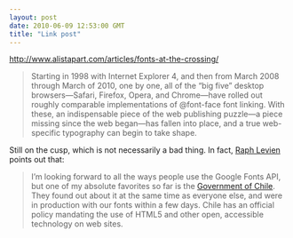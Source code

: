 ```yaml
---
layout: post
date: 2010-06-09 12:53:00 GMT
title: "Link post"
---
```

<http://www.alistapart.com/articles/fonts-at-the-crossing/>

> Starting in 1998 with Internet Explorer 4, and then from March 2008 through March of 2010, one by one, all of the “big five” desktop browsers—Safari, Firefox, Opera, and Chrome—have rolled out roughly comparable implementations of @font-face font linking. With these, an indispensable piece of the web publishing puzzle—a piece missing since the web began—has fallen into place, and a true web-specific typography can begin to take shape.

Still on the cusp, which is not necessarily a bad thing.  In fact, [Raph Levien](http://hotlead.levien.com/) points out that:

> I’m looking forward to all the ways people use the Google Fonts API, but one of my absolute favorites so far is the [Government of Chile](http://www.gobiernodechile.cl/). They found out about it at the same time as everyone else, and were in production with our fonts within a few days. Chile has an official policy mandating the use of HTML5 and other open, accessible technology on web sites.